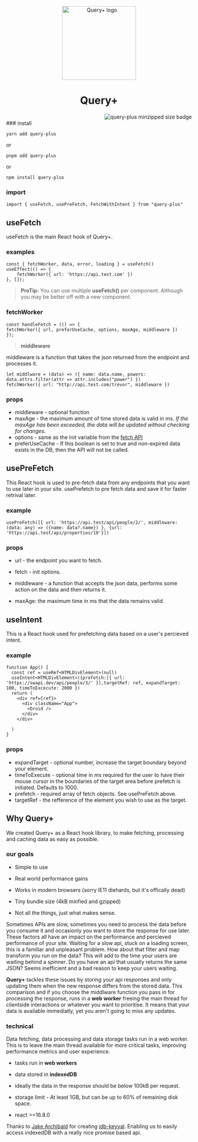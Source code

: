 <div align="center"><img src="https://user-images.githubusercontent.com/20704726/176831638-a5c27908-365e-4edc-aac8-c7073fc18dfb.png"  width="200"  alt="Query+ logo"/>  <h1>Query+</h1></div>
<div align="right"><img src="https://badgen.net/bundlephobia/minzip/query-plus" alt="query-plus minzipped size badge" /></div>
###  install

    yarn add query-plus

or

    pnpm add query-plus

  

or

    npm install query-plus

  

###  import

    import { useFetch, usePreFetch, FetchWithIntent } from "query-plus"

##  useFetch
useFetch is the main React hook of Query+.
### examples
    const { fetchWorker, data, error, loading } = useFetch()
    useEffect(() => {
        fetchWorker({ url: 'https://api.test.com' })
    }, []);

>  **ProTip:** You can use multiple **useFetch()** per component. Although you may be better off with a new component.

###  fetchWorker

    const handleFetch = (() => {
    fetchWorker({ url, preferUseCache, options, maxAge, middleware })
    });

>  **middleware**

middleware is a function that takes the json returned from the endpoint and processes it.

    let middlware = (data) => ({ name: data.name, powers: data.attrs.filter(attr => attr.includes("power") })
    fetchWorker({ url: "http://api.test.com/trevor", middleware })
### props

 - middleware - optional function
 - maxAge -  the maximum amount of time stored data is valid in ms.
*If the maxAge has been exceeded, the data will be updated without checking for changes.*
 - options - same as the init variable from the [fetch API](https://developer.mozilla.org/en-US/docs/Web/API/fetch)
 - preferUseCache - If this boolean is set to true and non-expired data exists in the DB, then the API will not be called.
##  usePreFetch

This React hook is used to pre-fetch data from any endpoints that you want to use later in your site.
usePrefetch to pre fetch data and save it for faster retrival later. 
### example

    usePreFetch([{ url: 'https://api.test/api/people/2/', middleware: (data: any) => ({name: data?.name}) }, {url: 'https://api.test/api/properties/10'}])
### props
-  url - the endpoint you want to fetch.

-  fetch - init options.

-  middleware - a function that accepts the json data, performs some action on the data and then returns it.

-  maxAge: the maximum time in ms that the data remains valid.

  

##  useIntent

This is a React hook used for prefetching data based on a user's percieved intent.

  ### example

    function App() {
      const ref = useRef<HTMLDivElement>(null)
      useIntent<HTMLDivElement>({prefetch:[{ url: 'https://swapi.dev/api/people/3/' }],targetRef: ref, expandTarget: 100, timeToExcecute: 2000 })
      return (
        <div ref={ref}>
          <div className="App">
            <Droid />
          </div>
        </div>
        
      )
    }

### props

 - expandTarget - optional number, increase the target boundary beyond your element.
 - timeToExecute - optional time in ms required for the user to have their mouse cursor in the boundaries of the target area before prefetch is initiated. Defaults to 1000.
 - prefetch - required array of fetch objects. See usePreFetch above.
 - targetRef - the refference of the element you wish to use as the target.

  

##  Why Query+

We created Query+ as a React hook library, to make fetching, processing and caching data as easy as possible.

###  our goals

-  Simple to use

-  Real world performance gains

-  Works in modern browsers (sorry IE11 diehards, but it's offically dead)

-  Tiny bundle size (4kB minfied and gzipped)

-  Not all the things, just what makes sense.

  

Sometimes APIs are slow, sometimes you need to process the data before you consume it and occasionly you want to store the response for use later. These factors all have an impact on the performance and percieved performance of your site. Waiting for a slow api, stuck on a loading screen, this is a familiar and unpleasant problem. How about that filter and map transform you run on the data? This will add to the time your users are waiting behind a spinner. Do you have an api that usually returns the same JSON? Seems inefficient and a bad reason to keep your users waiting.

  

**Query+** tackles these issues by storing your api responses and only updating them when the new response differs from the stored data. This comparison and if you choose the middlware function you pass in for processing the response, runs in a **web worker** freeing the main thread for clientside interactions or whatever you want to prioritise. It means that your data is available immediatly, yet you aren't going to miss any updates.

  
  

###  technical

Data fetching, data processing and data storage tasks run in a web worker. This is to leave the main thread available for more critical tasks, improving performance metrics and user experience.

-  tasks run in **web workers**

-  data stored in **indexedDB**

-  ideally the data in the response should be below 100kB per request.

-  storage limit - At least 1GB, but can be up to 60% of remaining disk space.
-  react >=16.8.0

  
  
Thanks to [Jake Archibald](https://github.com/jakearchibald) for creating [idb-keyval](https://github.com/jakearchibald/idb). Enabling us to easily access indexedDB with a really nice promise based api.
